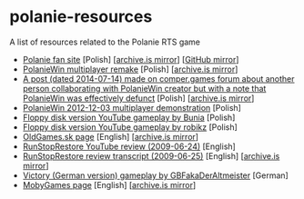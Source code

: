 # polanie-resources
A list of resources related to the Polanie RTS game

* [Polanie fan site](http://polanie.prv.pl/) [Polish] [[archive.is mirror](https://archive.ph/4emUq)] [[GitHub mirror](https://github.com/jstasiak/polanie.prv.pl-mirror)]
* [PolanieWin multiplayer remake](http://members.upcpoczta.pl/m.mrowinski3/Polanie/) [Polish] [[archive.is mirror](https://archive.ph/m8bGr)]
* [A post (dated 2014-07-14) made on comper.games forum about another person collaborating with PolanieWin creator but with a note that PolanieWin was effectively defunct](https://forum.comper.games/showthread.php?11613-PolanieWin) [Polish] [[archive.is mirror](https://archive.ph/2nFM6)]
* [PolanieWin 2012-12-03 multiplayer demonstration](https://www.youtube.com/watch?v=ZtKiOSDjurY) [Polish]
* [Floppy disk version YouTube gameplay by Bunia](https://www.youtube.com/watch?v=yoFflVQhqMY&list=PL8ACF6ECE0159FAF6) [Polish]
* [Floppy disk version YouTube gameplay by robikz](https://www.youtube.com/watch?v=Pmw8la-ndAM&list=PLi0bAlqaetLPbTxjkWVjtujvvLlY5at9M) [Polish]
* [OldGames.sk page](https://www.oldgames.sk/en/game/osadnici/) [English] [[archive.is mirror](https://archive.ph/Hx07M)]
* [RunStopRestore YouTube review (2009-06-24)](https://www.youtube.com/watch?v=gY8ohXBsZVw) [English]
* [RunStopRestore review transcript (2009-06-25)](https://run-stop-restore.blogspot.com/2009/06/polanie-aka-victory-aka-slavs-topware.html) [English] [[archive.is mirror](https://archive.ph/GTK6J)]
* [Victory (German version) gameplay by GBFakaDerAltmeister](https://www.youtube.com/watch?v=MYKFBDNWMHs&list=PL3DEB492C8590E840) [German]
* [MobyGames page](https://www.mobygames.com/game/polanie) [English] [[archive.is mirror](https://archive.ph/OLb92)]
